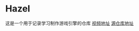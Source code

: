 # Hazel
这是一个用于记录学习制作游戏引擎的仓库
[视频地址](https://www.youtube.com/@TheCherno)
[源仓库地址](https://github.com/TheCherno/Hazel)